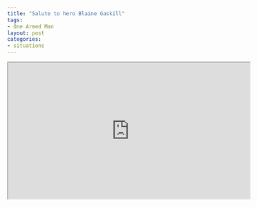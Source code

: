 ```yaml
---
title: "Salute to hero Blaine Gaskill"
tags:
- One Armed Man
layout: post
categories:
- situations
---
```


<iframe width="560" height="315" src="https://www.youtube.com/embed/g29mezf3lRQ" title="A Front Sight Reward for Hero Blaine Gaskill-a Good Guy With a Gun-Stopped School Shooting"></iframe>